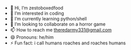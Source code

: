 - 👋 Hi, I’m zestoboxedfood
- 👀 I’m interested in coding
- 🌱 I’m currently learning python/shell
- 💞️ I’m looking to collaborate on a horror game
- 📫 How to reach me theredarmy331@gmail.com
- 😄 Pronouns: he/him
- ⚡ Fun fact: i call humans roaches and roaches humans

<!---
overlord59302/overlord59302 is a ✨ special ✨ repository because its `README.md` (this file) appears on your GitHub profile.
You can click the Preview link to take a look at your changes.
--->

